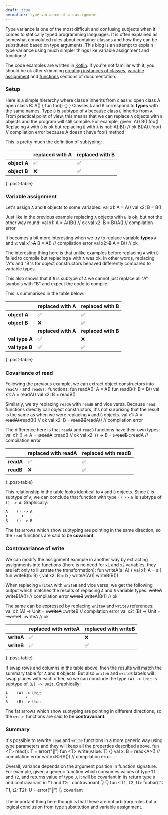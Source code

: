 ```yaml
---
draft: true 
permalink: type-variance-of-an-assignment
---
```


Type variance is one of the most difficult and confusing subjects when it comes to statically typed programming languages. 
It is often explained as somewhat convoluted rules about container classes and how they can be substituted based on type arguments. 
This blog is an attempt to explain type variance using much simpler things like variable assignment and functions! 

The code examples are written in [Kotlin](https://kotlinlang.org).
If you're not familiar with it, you should be ok after skimming 
[creating instances of classes](https://kotlinlang.org/docs/reference/classes.html#creating-instances-of-classes), 
[variable assignment](https://kotlinlang.org/docs/reference/basic-syntax.html#defining-variables) and
[functions](https://kotlinlang.org/docs/reference/basic-syntax.html#defining-functions)
sections of documentation. 


### Setup

Here is a simple hierarchy where class `B` inherits from class `A`:
<kotlin>
open class A
open class B: A() {
    fun foo() {}
}
</kotlin>
Classes `A` and `B` correspond to **types** with the same names.
Type `B` is subtype of `A` because class `B` inherits from `A`. 
From practical point of view, this means that we can replace `A` objects with `B` objects and the program will still compile. 
For example, given:
<kotlin>
A()
B().foo()
</kotlin>
Replacing `A` with `B` is ok but replacing `B` with `A` is not:
<kotlin>
<s>A()</s>B() // ok
<s>B()</s>A().foo() // compilation error because A doesn't have foo() method
</kotlin>

This is pretty much the definition of subtyping:
 
|              | replaced with A | replaced with B |
| ------------ | --------------- | --------------- |
| **object A** | ✅ | ✅ |
| **object B** | ❌ | ✅ |
{:.post-table}


### Variable assignment

Let's assign `A` and `B` objects to some variables:
<kotlin>
val x1: A = A()
val x2: B = B()
</kotlin>

Just like in the previous example replacing `A` objects with `B` is ok, but not the other way round:
<kotlin>
val x1: A = <s>A()</s>B() // ok
val x2: B = <s>B()</s>A() // compilation error
</kotlin>

It becomes a bit more interesting when we try to replace variable **types** `A` and `B`:
<kotlin>
val x1:<s> A</s> B = A() // compilation error
val x2:<s> B</s> A = B() // ok
</kotlin>

The interesting thing here is that unlike examples before replacing `A` with `B` failed to compile but replacing `B` with `A` was ok.
In other words, replacing "A"s and "B"s for object constructors behaved differently compared to variable types.
 
This also shows that if `B` is subtype of `A` we cannot just replace all "A" symbols with "B" and expect the code to compile.

This is summarised in the table below:
 
|                | replaced with A   | replaced with B   |
| -------------- | ----------------- | ----------------- |
| **object A**   | ✅ | ✅ |
| **object B**   | ❌ | ✅ |
|                |**replaced with A**|**replaced with B**|
| **val type A** | ✅ | ❌ |
| **val type B** | ✅ | ✅ |
{:.post-table}
 

### Covariance of read

Following the previous example, we can extract object constructors into `readA()` and `readB()` functions:
<kotlin>
fun readA(): A = A()
fun readB(): B = B()
val x1: A = readA()
val x2: B = readB()
</kotlin>

Similarly, we try replacing `readA` with `readB` and vice versa.
Because `read` functions directly call object constructors,
it's not surprising that the result is the same as when we were replacing `A` and `B` objects.
<kotlin>
val x1: A = <s>readA()</s>readB() // ok
val x2: B = <s>readB()</s>readA() // compilation error
</kotlin>

The difference here is that `readA` and `readB` functions have their own types:
<kotlin>
val x1: () -> A = <s>::readA</s> ::readB // ok
val x2: () -> B = <s>::readB</s> ::readA // compilation error
</kotlin>

|           | replaced with readA | replaced with readB |
| --------- | ------------------- | ------------------- |
| **readA** | ✅ | ✅ |
| **readB** | ❌ | ✅ |
{:.post-table}

This relationship in the table looks identical to `A` and `B` objects.
Since `B` is subtype of `A`, we can conclude that function with type `() -> B` is subtype of `() -> A`. 
Graphically:
```text
A    () -> A
⬆      ⬆
B    () -> B
```
The fat arrows which show subtyping are pointing in the same direction, 
so the `read` functions are said to be **covariant**. 


### Contravariance of write

We can modify the assignment example in another way by extracting assignments into functions
(there is no need for `x1` and `x2` variables, they are left only to illustrate the transformation):
<kotlin>
fun writeA(a: A) { val x1: A = a } 
fun writeB(b: B) { val x2: B = b }
writeA(A())
writeB(B())
</kotlin>

When replacing `writeA` with `writeB` and vice versa, we get the following output 
which matches the results of replacing `A` and `B` variable types:
<kotlin>
<s>writeA</s> writeB(A()) // compilation error
<s>writeB</s> writeA(B()) // ok
</kotlin>

The same can be expressed by replacing `writeA` and `writeB` references:   
<kotlin>
val x1: (A) -> Unit = <s>::writeA</s> ::writeB // compilation error
val x2: (B) -> Unit = <s>::writeB</s> ::writeA // ok 
</kotlin> 

|            | replaced with writeA | replaced with writeB |
| ---------- | ------------------- | ------------------- |
| **writeA** | ✅ | ❌ |
| **writeB** | ✅ | ✅ |
{:.post-table}

If swap rows and columns in the table above, then the results will match the summary table for `A` and `B` objects.
But also `writeA` and `writeB` labels will swap places with each other, so we can conclude the type `(A) -> Unit` is subtype of `(B) -> Unit`. 
Graphically:
```text
A    (A) -> Unit
⬆        ⬇
B    (B) -> Unit
```
The fat arrows which show subtyping are pointing in different directions, so the `write` functions are said to be **contravariant**.


### Summary

It's possible to rewrite `read` and `write` functions in a more generic way using type parameters
and they will keep all the properties described above.
<kotlin>
fun &lt;T&gt; read(): T = error("👻")
fun &lt;T&gt; write(value: T) {}
val x: B = read&lt;A&gt;() // compilation error
write&lt;B&gt;(A()) // compilation error
</kotlin>

Overall, variance depends on the argument position in function signature.
For example, given a generic function which consumes values of type `T1` and `T2`, and returns value of type `U`,
it will be covariant in its return type `U` and contravariant in `T1` and `T2`: 
<kotlin>
&nbsp;                    contravariant
                       👇      👇
fun &lt;T1, T2, U&gt; foobar(t1: T1, t2: T2): U = error("👻")
                                        👆
                                     covariant
</kotlin>

The important thing here though is that these are not arbitrary rules 
but a logical conclusion from type substitution and variable assignment.

